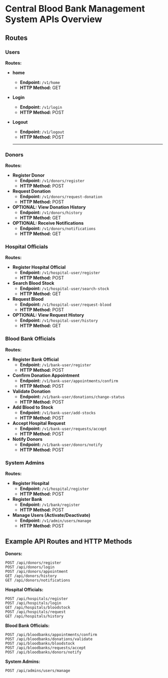 # Central Blood Bank Management System APIs Overview

## Routes

### Users

**Routes:**

- **home**

  - **Endpoint:** `/v1/home`
  - **HTTP Method:** GET

- **Login**

  - **Endpoint:** `/v1/login`
  - **HTTP Method:** POST

- **Logout**

  - **Endpoint:** `/v1/logout`
  - **HTTP Method:** POST

  ***

### Donors

**Routes:**

- **Register Donor**
  - **Endpoint:** `/v1/donors/register`
  - **HTTP Method:** POST
- **Request Donation**
  - **Endpoint:** `/v1/donors/request-donation`
  - **HTTP Method:** POST
- **OPTIONAL: View Donation History**
  - **Endpoint:** `/v1/donors/history`
  - **HTTP Method:** GET
- **OPTIONAL: Receive Notifications**
  - **Endpoint:** `/v1/donors/notifications`
  - **HTTP Method:** GET

### Hospital Officials

**Routes:**

- **Register Hospital Official**
  - **Endpoint:** `/v1/hospital-user/register`
  - **HTTP Method:** POST
- **Search Blood Stock**
  - **Endpoint:** `/v1/hospital-user/search-stock`
  - **HTTP Method:** GET
- **Request Blood**
  - **Endpoint:** `/v1/hospital-user/request-blood`
  - **HTTP Method:** POST
- **OPTIONAL: View Request History**
  - **Endpoint:** `/v1/hospital-user/history`
  - **HTTP Method:** GET

### Blood Bank Officials

**Routes:**

- **Register Bank Official**
  - **Endpoint:** `/v1/bank-user/register`
  - **HTTP Method:** POST
- **Confirm Donation Appointment**
  - **Endpoint:** `/v1/bank-user/appointments/confirm`
  - **HTTP Method:** POST
- **Validate Donation**
  - **Endpoint:** `/v1/bank-user/donations/change-status`
  - **HTTP Method:** POST
- **Add Blood to Stock**
  - **Endpoint:** `/v1/bank-user/add-stocks`
  - **HTTP Method:** POST
- **Accept Hospital Request**
  - **Endpoint:** `/v1/bank-user/requests/accept`
  - **HTTP Method:** POST
- **Notify Donors**
  - **Endpoint:** `/v1/bank-user/donors/notify`
  - **HTTP Method:** POST

### System Admins

**Routes:**

- **Register Hospital**
  - **Endpoint:** `/v1/hospital/register`
  - **HTTP Method:** POST
- **Register Bank**
  - **Endpoint:** `/v1/bank/register`
  - **HTTP Method:** POST
- **Manage Users (Activate/Deactivate)**
  - **Endpoint:** `/v1/admin/users/manage`
  - **HTTP Method:** POST

## Example API Routes and HTTP Methods

**Donors:**

```plaintext
POST /api/donors/register
POST /api/donors/login
POST /api/donors/appointment
GET /api/donors/history
GET /api/donors/notifications
```

**Hospital Officials:**

```plaintext
POST /api/hospitals/register
POST /api/hospitals/login
GET /api/hospitals/bloodstock
POST /api/hospitals/request
GET /api/hospitals/history
```

**Blood Bank Officials:**

```plaintext
POST /api/bloodbanks/appointments/confirm
POST /api/bloodbanks/donations/validate
POST /api/bloodbanks/bloodstock
POST /api/bloodbanks/requests/accept
POST /api/bloodbanks/donors/notify
```

**System Admins:**

```plaintext
POST /api/admins/users/manage
```
